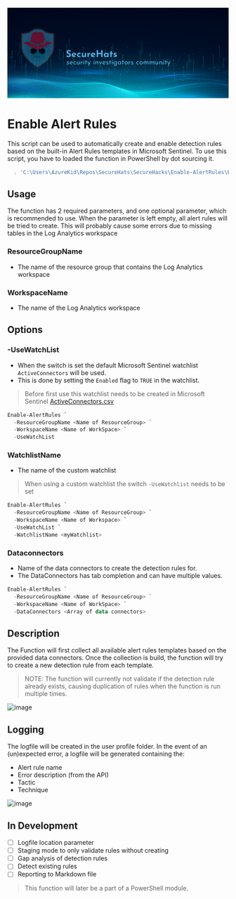 ![logo](https://github.com/SecureHats/Sentinel-playground/blob/main/media/sh-banners.png)

# Enable Alert Rules

This script can be used to automatically create and enable detection rules based on the built-in Alert Rules templates in Microsoft Sentinel.
To use this script, you have to loaded the function in PowerShell by dot sourcing it. 

```powershell
  . 'C:\Users\AzureKid\Repos\SecureHats\SecureHacks\Enable-AlertRules\Enable-AlertRules.ps1'
```

## Usage

The function has 2 required parameters, and one optional parameter, which is recommended to use.
When the <dataconnectors> parameter is left empty, all alert rules will be tried to create.
This will probably cause some errors due to missing tables in the Log Analytics workspace

### ResourceGroupName
- The name of the resource group that contains the Log Analytics workspace

### WorkspaceName
- The name of the Log Analytics workspace

## Options

### -UseWatchList
- When the switch is set the default Microsoft Sentinel watchlist ```ActiveConnectors``` will be used.
- This is done by setting the ```Enabled``` flag to ```TRUE``` in the watchlist.
> Before first use this watchlist needs to be created in Microsoft Sentinel [ActiveConnectors.csv](https://raw.githubusercontent.com/SecureHats/SecureHacks/main/scripts/Azure/Sentinel/Enable-AlertRules/dataconnectors.csv)

```powershell
Enable-AlertRules `
  -ResourceGroupName <Name of ResourceGroup> `
  -WorkspaceName <Name of WorkSpace> `
  -UseWatchList
```
  
### WatchlistName
- The name of the custom watchlist
> When using a custom watchlist the switch ```-UseWatchlist``` needs to be set 

  
```powershell
Enable-AlertRules `
  -ResourceGroupName <Name of ResourceGroup> `
  -WorkspaceName <Name of Workspace> `
  -UseWatchList `
  -WatchlistName <myWatchlist>
```
  
### Dataconnectors
- Name of the data connectors to create the detection rules for.
- The DataConnectors has tab completion and can have multiple values.

```powershell
Enable-AlertRules `
  -ResourceGroupName <Name of ResourceGroup> `
  -WorkspaceName <Name of WorkSpace> `
  -DataConnectors <Array of data connectors>
```
  
  

  
## Description
  
The Function will first collect all available alert rules templates based on the provided data connectors.
Once the collection is build, the function will try to create a new detection rule from each template.

> NOTE: The function will currently not validate if the detection rule already exists, causing duplication of rules when the function is run multiple times.
 
![image](https://user-images.githubusercontent.com/40334679/149479582-6abecccb-28e9-42a8-aa9f-dc851b1d59bf.png)
  
 ## Logging
 The logfile will be created in the user profile folder.
 In the event of an (un)expected error, a logfile will be generated containing the:
 - Alert rule name
 - Error description (from the API)
 - Tactic
 - Technique
  
  ![image](https://user-images.githubusercontent.com/40334679/149480053-670e2dde-3607-4329-937a-adcc71026787.png)
  
## In Development
  
  - [ ] Logfile location parameter
  - [ ] Staging mode to only validate rules without creating
  - [ ] Gap analysis of detection rules
  - [ ] Detect existing rules
  - [ ] Reporting to Markdown file

 > This function will later be a part of a PowerShell module.
